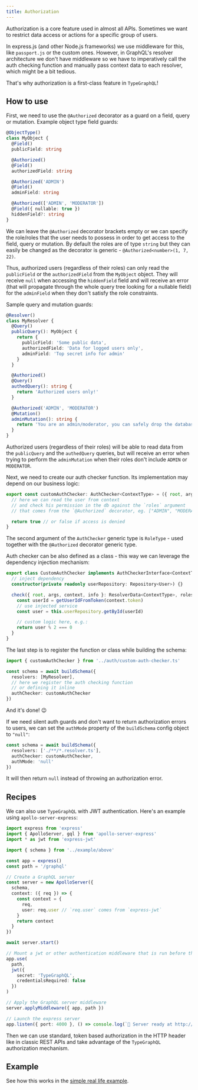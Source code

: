 ```yaml
---
title: Authorization
---
```


Authorization is a core feature used in almost all APIs. Sometimes we want to restrict data access or actions for a specific group of users.

In express.js (and other Node.js frameworks) we use middleware for this, like `passport.js` or the custom ones. However, in GraphQL's resolver architecture we don't have middleware so we have to imperatively call the auth checking function and manually pass context data to each resolver, which might be a bit tedious.

That's why authorization is a first-class feature in `TypeGraphQL`!

## How to use

First, we need to use the `@Authorized` decorator as a guard on a field, query or mutation.
Example object type field guards:

```typescript
@ObjectType()
class MyObject {
  @Field()
  publicField: string

  @Authorized()
  @Field()
  authorizedField: string

  @Authorized('ADMIN')
  @Field()
  adminField: string

  @Authorized(['ADMIN', 'MODERATOR'])
  @Field({ nullable: true })
  hiddenField?: string
}
```

We can leave the `@Authorized` decorator brackets empty or we can specify the role/roles that the user needs to possess in order to get access to the field, query or mutation.
By default the roles are of type `string` but they can easily be changed as the decorator is generic - `@Authorized<number>(1, 7, 22)`.

Thus, authorized users (regardless of their roles) can only read the `publicField` or the `authorizedField` from the `MyObject` object. They will receive `null` when accessing the `hiddenField` field and will receive an error (that will propagate through the whole query tree looking for a nullable field) for the `adminField` when they don't satisfy the role constraints.

Sample query and mutation guards:

```typescript
@Resolver()
class MyResolver {
  @Query()
  publicQuery(): MyObject {
    return {
      publicField: 'Some public data',
      authorizedField: 'Data for logged users only',
      adminField: 'Top secret info for admin'
    }
  }

  @Authorized()
  @Query()
  authedQuery(): string {
    return 'Authorized users only!'
  }

  @Authorized('ADMIN', 'MODERATOR')
  @Mutation()
  adminMutation(): string {
    return 'You are an admin/moderator, you can safely drop the database ;)'
  }
}
```

Authorized users (regardless of their roles) will be able to read data from the `publicQuery` and the `authedQuery` queries, but will receive an error when trying to perform the `adminMutation` when their roles don't include `ADMIN` or `MODERATOR`.

Next, we need to create our auth checker function. Its implementation may depend on our business logic:

```typescript
export const customAuthChecker: AuthChecker<ContextType> = ({ root, args, context, info }, roles) => {
  // here we can read the user from context
  // and check his permission in the db against the `roles` argument
  // that comes from the `@Authorized` decorator, eg. ["ADMIN", "MODERATOR"]

  return true // or false if access is denied
}
```

The second argument of the `AuthChecker` generic type is `RoleType` - used together with the `@Authorized` decorator generic type.

Auth checker can be also defined as a class - this way we can leverage the dependency injection mechanism:

```ts
export class CustomAuthChecker implements AuthCheckerInterface<ContextType> {
  // inject dependency
  constructor(private readonly userRepository: Repository<User>) {}

  check({ root, args, context, info }: ResolverData<ContextType>, roles: string[]) {
    const userId = getUserIdFromToken(context.token)
    // use injected service
    const user = this.userRepository.getById(userId)

    // custom logic here, e.g.:
    return user % 2 === 0
  }
}
```

The last step is to register the function or class while building the schema:

```typescript
import { customAuthChecker } from '../auth/custom-auth-checker.ts'

const schema = await buildSchema({
  resolvers: [MyResolver],
  // here we register the auth checking function
  // or defining it inline
  authChecker: customAuthChecker
})
```

And it's done! 😉

If we need silent auth guards and don't want to return authorization errors to users, we can set the `authMode` property of the `buildSchema` config object to `"null"`:

```typescript
const schema = await buildSchema({
  resolvers: ['./**/*.resolver.ts'],
  authChecker: customAuthChecker,
  authMode: 'null'
})
```

It will then return `null` instead of throwing an authorization error.

## Recipes

We can also use `TypeGraphQL` with JWT authentication.
Here's an example using `apollo-server-express`:

```typescript
import express from 'express'
import { ApolloServer, gql } from 'apollo-server-express'
import * as jwt from 'express-jwt'

import { schema } from '../example/above'

const app = express()
const path = '/graphql'

// Create a GraphQL server
const server = new ApolloServer({
  schema,
  context: ({ req }) => {
    const context = {
      req,
      user: req.user // `req.user` comes from `express-jwt`
    }
    return context
  }
})

await server.start()

// Mount a jwt or other authentication middleware that is run before the GraphQL execution
app.use(
  path,
  jwt({
    secret: 'TypeGraphQL',
    credentialsRequired: false
  })
)

// Apply the GraphQL server middleware
server.applyMiddleware({ app, path })

// Launch the express server
app.listen({ port: 4000 }, () => console.log(`🚀 Server ready at http://localhost:4000${server.graphqlPath}`))
```

Then we can use standard, token based authorization in the HTTP header like in classic REST APIs and take advantage of the `TypeGraphQL` authorization mechanism.

## Example

See how this works in the [simple real life example](https://github.com/MichalLytek/type-graphql/tree/master/examples/authorization).
